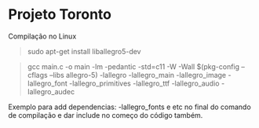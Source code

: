 # Projeto Toronto

Compilação no Linux

>sudo apt-get install liballegro5-dev

>gcc main.c -o main -lm -pedantic -std=c11 -W -Wall $(pkg-config –cflags –libs allegro-5) -lallegro -lallegro_main -lallegro_image -lallegro_font -lallegro_primitives -lallegro_ttf -lallegro_audio -lallegro_audec 

Exemplo para add dependencias: -lallegro_fonts e etc no final do comando de compilação e dar include no começo do código também.
